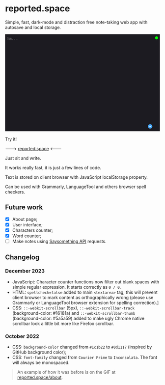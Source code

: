 # reported.space

Simple, fast, dark-mode and distraction free note-taking web app with autosave and local storage.

![proof](https://raw.githubusercontent.com/petry078/reported/main/proof.jpeg)

Try it!

---> [reported.space](https://reported.space) <---

Just sit and write.

It works really fast, it is just a few lines of code.

Text is stored on client browser with JavaScript localStorage property.

Can be used with Grammarly, LanguageTool and others browser spell checkers.

## Future work

- [x] About page;
- [x] User interface;
- [x] Characters counter;
- [x] Word counter;
- [ ] Make notes using [Saysomething API](https://github.com/petry078/saysomething) requests.

## Changelog

### December 2023

* JavaScript: Character counter functions now filter out blank spaces with simple regular expression. It starts correctly as `0 / 0`.
* HTML: `spellcheck=false` added to main `<textarea>` tag, this will prevent client browser to mark content as orthographically wrong (please use Grammarly or LanguageTool browser extension for spelling correction).]
* CSS: `::-webkit-scrollbar` (5px), `::-webkit-scrollbar-track` (background-color: #16181a) and `::-webkit-scrollbar-thumb` (background-color: #5a5a59) added to make ugly Chrome native scrollbar look a little bit more like Firefox scrollbar.

### October 2022

* CSS: `background-color` changed from `#1c1b22` to `#0d1117` (inspired by GitHub background color);
* CSS: `font-family` changed from `Courier Prime` to `Inconsolata`. The font will always be monospaced.

> An example of how it was before is on the GIF at [reported.space/about](https://reported.space/about).
